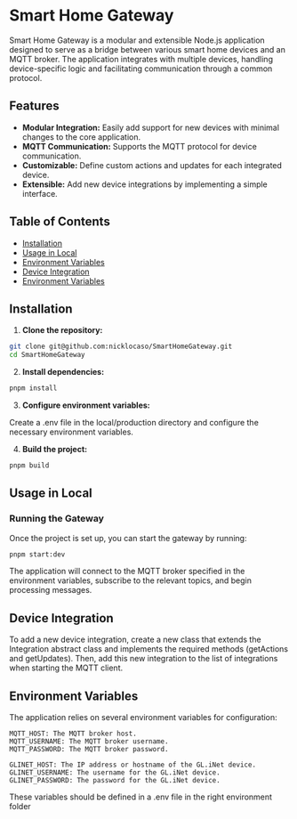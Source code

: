 # Smart Home Gateway

Smart Home Gateway is a modular and extensible Node.js application designed to serve as a bridge between various smart home devices and an MQTT broker. The application integrates with multiple devices, handling device-specific logic and facilitating communication through a common protocol.

## Features

- **Modular Integration:** Easily add support for new devices with minimal changes to the core application.
- **MQTT Communication:** Supports the MQTT protocol for device communication.
- **Customizable:** Define custom actions and updates for each integrated device.
- **Extensible:** Add new device integrations by implementing a simple interface.

## Table of Contents

- [Installation](#installation)
- [Usage in Local](#usage-in-local)
- [Environment Variables](#environment-variables)
- [Device Integration](#device-integration)
- [Environment Variables](#environment-variables)

## Installation

1. **Clone the repository:**

```bash
git clone git@github.com:nicklocaso/SmartHomeGateway.git
cd SmartHomeGateway
```

2. **Install dependencies:**

```bash
pnpm install
```

3. **Configure environment variables:**

Create a .env file in the local/production directory and configure the necessary environment variables.

4. **Build the project:**

```bash
pnpm build
```

## Usage in Local

### Running the Gateway

Once the project is set up, you can start the gateway by running:

```bash
pnpm start:dev
```

The application will connect to the MQTT broker specified in the environment variables, subscribe to the relevant topics, and begin processing messages.

## Device Integration

To add a new device integration, create a new class that extends the Integration abstract class and implements the required methods (getActions and getUpdates). Then, add this new integration to the list of integrations when starting the MQTT client.

## Environment Variables

The application relies on several environment variables for configuration:

```env
MQTT_HOST: The MQTT broker host.
MQTT_USERNAME: The MQTT broker username.
MQTT_PASSWORD: The MQTT broker password.

GLINET_HOST: The IP address or hostname of the GL.iNet device.
GLINET_USERNAME: The username for the GL.iNet device.
GLINET_PASSWORD: The password for the GL.iNet device.
```

These variables should be defined in a .env file in the right environment folder
